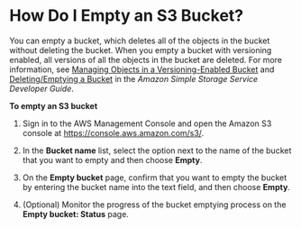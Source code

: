 # How Do I Empty an S3 Bucket?<a name="empty-bucket"></a>

You can empty a bucket, which deletes all of the objects in the bucket without deleting the bucket\. When you empty a bucket with versioning enabled, all versions of all the objects in the bucket are deleted\. For more information, see [Managing Objects in a Versioning\-Enabled Bucket](https://docs.aws.amazon.com/AmazonS3/latest/dev/manage-objects-versioned-bucket.html) and [Deleting/Emptying a Bucket](https://docs.aws.amazon.com/AmazonS3/latest/dev/delete-or-empty-bucket.html) in the *Amazon Simple Storage Service Developer Guide*\.

**To empty an S3 bucket**

1. Sign in to the AWS Management Console and open the Amazon S3 console at [https://console\.aws\.amazon\.com/s3/](https://console.aws.amazon.com/s3/)\.

1. In the **Bucket name** list, select the option next to the name of the bucket that you want to empty and then choose **Empty**\.

1. On the **Empty bucket** page, confirm that you want to empty the bucket by entering the bucket name into the text field, and then choose **Empty**\.

1. \(Optional\) Monitor the progress of the bucket emptying process on the **Empty bucket: Status** page\.
